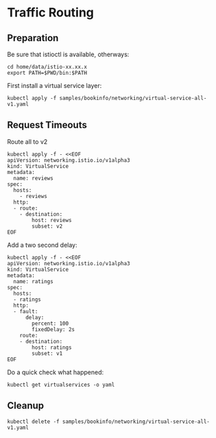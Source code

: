 # Traffic Routing

## Preparation

Be sure that istioctl is available, otherways:

```
cd home/data/istio-xx.xx.x
export PATH=$PWD/bin:$PATH
```

First install a virtual service layer:

```kubectl apply -f samples/bookinfo/networking/virtual-service-all-v1.yaml```

## Request Timeouts

Route all to v2

```
kubectl apply -f - <<EOF
apiVersion: networking.istio.io/v1alpha3
kind: VirtualService
metadata:
  name: reviews
spec:
  hosts:
    - reviews
  http:
  - route:
    - destination:
        host: reviews
        subset: v2
EOF
```

Add a two second delay:

```
kubectl apply -f - <<EOF
apiVersion: networking.istio.io/v1alpha3
kind: VirtualService
metadata:
  name: ratings
spec:
  hosts:
  - ratings
  http:
  - fault:
      delay:
        percent: 100
        fixedDelay: 2s
    route:
    - destination:
        host: ratings
        subset: v1
EOF
```

Do a quick check what happened:

```kubectl get virtualservices -o yaml```

## Cleanup

```
kubectl delete -f samples/bookinfo/networking/virtual-service-all-v1.yaml
```
